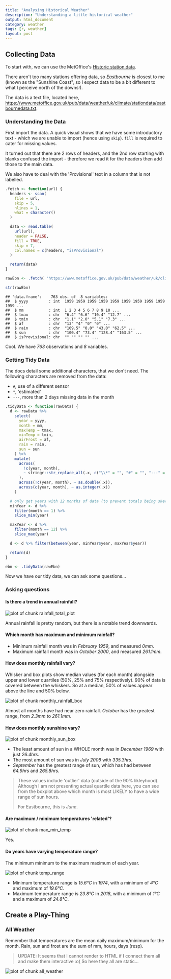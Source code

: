```yaml
---
title: "Analysing Historical Weather"
description: "Understanding a little historical weather"
output: html_document
category: weather
tags: [r, weather]
layout: post
---
```






## Collecting Data

To start with, we can use the MetOffice's <a href="https://www.metoffice.gov.uk/research/climate/maps-and-data/historic-station-data" targe="_blank">Historic station data</a>.

There aren't too many stations offering data, so _Eastbourne_ is closest to me (known as the "Sunshine Coast", so I expect data to be a bit different to what I perceive north of the downs!).

The data is a text file, located here, <https://www.metoffice.gov.uk/pub/data/weather/uk/climate/stationdata/eastbournedata.txt>.

### Understanding the Data

First import the data. A quick visual shows that we have some introductory text - which we are unable to import (hence using `skip`). `fill` is required to cater for missing values.

It turned out that there are 2 rows of headers, and the 2nd row starting with blanks confused the import - therefore we read it for the headers then add those to the main data.

We also have to deal with the 'Provisional' text in a column that is not labelled.


```r
.fetch <- function(url) {
  headers <- scan(
    file = url,
    skip = 5,
    nlines = 1,
    what = character()
  )

  data <- read.table(
    url(url),
    header = FALSE,
    fill = TRUE,
    skip = 7,
    col.names = c(headers, "isProvisional")
  )

  return(data)
}

rawEbn <- .fetch( "https://www.metoffice.gov.uk/pub/data/weather/uk/climate/stationdata/eastbournedata.txt") #nolint

str(rawEbn)
```

```
## 'data.frame':	763 obs. of  8 variables:
##  $ yyyy         : int  1959 1959 1959 1959 1959 1959 1959 1959 1959 1959 ...
##  $ mm           : int  1 2 3 4 5 6 7 8 9 10 ...
##  $ tmax         : chr  "6.4" "6.6" "10.4" "12.7" ...
##  $ tmin         : chr  "1.1" "2.0" "5.1" "7.3" ...
##  $ af           : chr  "13" "4" "0" "0" ...
##  $ rain         : chr  "109.5" "0.0" "43.0" "62.5" ...
##  $ sun          : chr  "100.4" "73.4" "128.4" "163.5" ...
##  $ isProvisional: chr  "" "" "" "" ...
```

Cool. We have _763_ observations and _8_ variables.

### Getting Tidy Data

The docs detail some additional characters, that we don't need. The following characters are removed from the data:

- `#`, use of a different sensor
- `*`, 'estimated'
- `---`, more than 2 days missing data in the month


```r
.tidyData <- function(rawData) {
  d <- rawData %>%
    select(
      year = yyyy,
      month = mm,
      maxTemp = tmax,
      minTemp = tmin,
      airFrost = af,
      rain = rain,
      sun = sun
    ) %>%
    mutate(
      across(
        !c(year, month),
        ~ stringr::str_replace_all(.x, c("\\*" = "", "#" = "", "---" = ""))
      ),
      across(!c(year, month), ~ as.double(.x)),
      across(c(year, month), ~ as.integer(.x))
    )

  # only get years with 12 months of data (to prevent totals being skew)
  minYear <- d %>%
    filter(month == 1) %>%
    slice_min(year)

  maxYear <- d %>%
    filter(month == 12) %>%
    slice_max(year)

  d <- d %>% filter(between(year, minYear$year, maxYear$year))

  return(d)
}

ebn <- .tidyData(rawEbn)
```

Now we have our tidy data, we can ask some questions...

### Asking questions

#### Is there a trend in annual rainfall?

![plot of chunk rainfall_total_plot](/figure/R/2022-08-21-weather-analysis/rainfall_total_plot-1.png)

Annual rainfall is pretty random, but there is a notable trend downwards.

#### Which month has maximum and minimum rainfall?



- Minimum rainfall month was in _February 1959_, and measured _0mm_.
- Maximum rainfall month was in _October 2000_, and measured _261.1mm_.

#### How does monthly rainfall vary?

Whisker and box plots show median values (for each month) alongside upper and lower quartiles (50%, 25% and 75% respectively). 90% of data is covered between the whiskers. So at a median, 50% of values appear above the line and 50% below.

![plot of chunk monthly_rainfall_box](/figure/R/2022-08-21-weather-analysis/monthly_rainfall_box-1.png)

Almost all months have had near zero rainfall. _October_ has the greatest range, from _2.3mm_ to  _261.1mm_.

#### How does monthly sunshine vary?

![plot of chunk monthly_sun_box](/figure/R/2022-08-21-weather-analysis/monthly_sun_box-1.png)

- The least amount of sun in a WHOLE month was in _December 1969_ with just _26.4hrs_.
- The most amount of sun was in _July 2006_ with _335.3hrs_.
- _September_ has the greatest range of sun, which has had between _64.9hrs_ and _265.8hrs_.

> These values include 'outlier' data (outside of the 90% likleyhood).  Although I am not presenting actual quartile data here, you can see from the boxplot above which month is most LIKELY to have a wide range of sun hours.
>
> For Eastbourne, this is _June_.

#### Are maximum / minimum temperatures 'related'?

![plot of chunk max_min_temp](/figure/R/2022-08-21-weather-analysis/max_min_temp-1.png)

Yes.

#### Do years have varying temperature range?

The minimum minimum to the maximum maximum of each year.

![plot of chunk temp_range](/figure/R/2022-08-21-weather-analysis/temp_range-1.png)

- Minimum temperature range is _15.6°C_ in _1974_, with a minimum of _4°C_ and maximum of _19.6°C_.
- Maximum temperature range is _23.8°C_ in _2018_, with a minimum of _1°C_ and a maximum of _24.8°C_.

## Create a Play-Thing

### All Weather

Remember that temperatures are the mean daily maximum/minimum for the month. Rain, sun and frost are the sum of mm, hours, days (resp).

> UPDATE: It seems that I cannot render to HTML if I connect them all and make them interactive :o(  So here they all are static...

![plot of chunk all_weather](/figure/R/2022-08-21-weather-analysis/all_weather-1.png)
